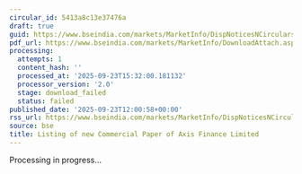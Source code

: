 ```yaml
---
circular_id: 5413a8c13e37476a
draft: true
guid: https://www.bseindia.com/markets/MarketInfo/DispNoticesNCirculars.aspx?Noticeid={B8BCE744-CA05-414A-93E9-F3CE6DC3C7E0}&noticeno=20250923-46&dt=09/23/2025&icount=46&totcount=78&flag=0
pdf_url: https://www.bseindia.com/markets/MarketInfo/DownloadAttach.aspx?id=20250923-46&attachedId=
processing:
  attempts: 1
  content_hash: ''
  processed_at: '2025-09-23T15:32:00.181132'
  processor_version: '2.0'
  stage: download_failed
  status: failed
published_date: '2025-09-23T12:00:58+00:00'
rss_url: https://www.bseindia.com/markets/MarketInfo/DispNoticesNCirculars.aspx?Noticeid={B8BCE744-CA05-414A-93E9-F3CE6DC3C7E0}&noticeno=20250923-46&dt=09/23/2025&icount=46&totcount=78&flag=0
source: bse
title: Listing of new Commercial Paper of Axis Finance Limited
---
```


Processing in progress...